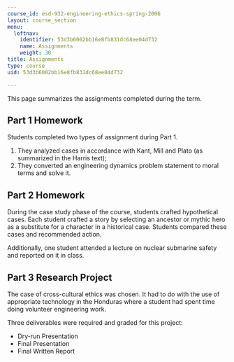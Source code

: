 ```yaml
---
course_id: esd-932-engineering-ethics-spring-2006
layout: course_section
menu:
  leftnav:
    identifier: 53d3b6002bb16e8fb831dc68ee04d732
    name: Assignments
    weight: 30
title: Assignments
type: course
uid: 53d3b6002bb16e8fb831dc68ee04d732

---
```


This page summarizes the assignments completed during the term.

Part 1 Homework
---------------

Students completed two types of assignment during Part 1.

1.  They analyzed cases in accordance with Kant, Mill and Plato (as summarized in the Harris text);
2.  They converted an engineering dynamics problem statement to moral terms and solve it.

Part 2 Homework
---------------

During the case study phase of the course, students crafted hypothetical cases. Each student crafted a story by selecting an ancestor or mythic hero as a substitute for a character in a historical case. Students compared these cases and recommended action.

Additionally, one student attended a lecture on nuclear submarine safety and reported on it in class.

Part 3 Research Project
-----------------------

The case of cross-cultural ethics was chosen. It had to do with the use of appropriate technology in the Honduras where a student had spent time doing volunteer engineering work.

Three deliverables were required and graded for this project:

*   Dry-run Presentation
*   Final Presentation
*   Final Written Report